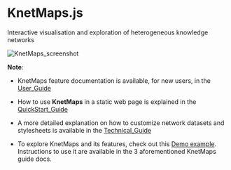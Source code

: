 # KnetMaps.js
Interactive visualisation and exploration of heterogeneous knowledge networks

![KnetMaps_screenshot](https://ondex.rothamsted.ac.uk/QTLNetMiner/KnetMaps_demo.png)

**Note**:
- KnetMaps feature documentation is available, for new users, in the [User_Guide](docs/User_Guide.md)
- How to use **KnetMaps** in a static web page is explained in the [QuickStart_Guide](docs/QuickStart_Guide.md)
- A more detailed explanation on how to customize network datasets and stylesheets is available in the [Technical_Guide](docs/Technical_Guide.md)

- To explore KnetMaps and its features, check out this [Demo example](https://ondex.rothamsted.ac.uk/KnetMaps/index.html). Instructions to use it are available in the 3 aforementioned KnetMaps guide docs.
